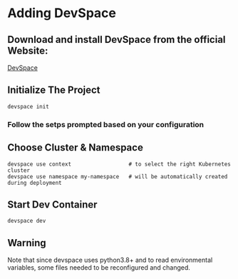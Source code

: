 # Adding DevSpace

## Download and install DevSpace from the official Website:

[DevSpace](https://www.devspace.sh/docs/getting-started/installation)

## Initialize The Project
   
```
devspace init
```
### Follow the setps prompted based on your configuration

## Choose Cluster & Namespace

```
devspace use context                  # to select the right Kubernetes cluster
devspace use namespace my-namespace   # will be automatically created during deployment
```

## Start Dev Container

```
devspace dev
```

## Warning

Note that since devspace uses python3.8+ and to read environmental variables, some files needed to be reconfigured and changed.
